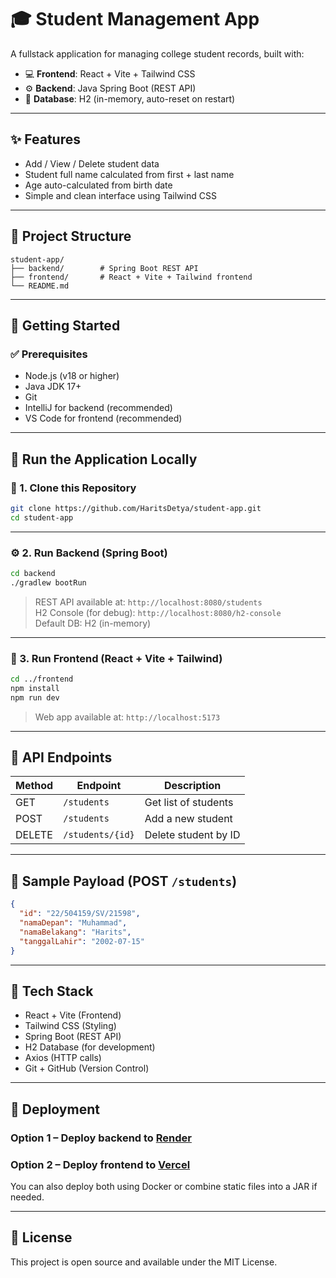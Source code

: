 
# 🎓 Student Management App

A fullstack application for managing college student records, built with:

- 💻 **Frontend**: React + Vite + Tailwind CSS
- ⚙️ **Backend**: Java Spring Boot (REST API)
- 🧪 **Database**: H2 (in-memory, auto-reset on restart)

---

## ✨ Features

- Add / View / Delete student data
- Student full name calculated from first + last name
- Age auto-calculated from birth date
- Simple and clean interface using Tailwind CSS

---

## 📁 Project Structure

```
student-app/
├── backend/        # Spring Boot REST API
├── frontend/       # React + Vite + Tailwind frontend
└── README.md
```

---

## 🚀 Getting Started

### ✅ Prerequisites

- Node.js (v18 or higher)
- Java JDK 17+
- Git
- IntelliJ for backend (recommended)
- VS Code for frontend (recommended)

---

## 🧠 Run the Application Locally

### 🔧 1. Clone this Repository

```bash
git clone https://github.com/HaritsDetya/student-app.git
cd student-app
```

---

### ⚙️ 2. Run Backend (Spring Boot)

```bash
cd backend
./gradlew bootRun
```

> REST API available at: `http://localhost:8080/students`  
> H2 Console (for debug): `http://localhost:8080/h2-console`  
> Default DB: H2 (in-memory)

---

### 🎨 3. Run Frontend (React + Vite + Tailwind)

```bash
cd ../frontend
npm install
npm run dev
```

> Web app available at: `http://localhost:5173`

---

## 🔁 API Endpoints

| Method | Endpoint           | Description         |
|--------|--------------------|---------------------|
| GET    | `/students`        | Get list of students |
| POST   | `/students`        | Add a new student    |
| DELETE | `/students/{id}`   | Delete student by ID |

---

## 🧪 Sample Payload (POST `/students`)

```json
{
  "id": "22/504159/SV/21598",
  "namaDepan": "Muhammad",
  "namaBelakang": "Harits",
  "tanggalLahir": "2002-07-15"
}
```

---

## 🧩 Tech Stack

- React + Vite (Frontend)
- Tailwind CSS (Styling)
- Spring Boot (REST API)
- H2 Database (for development)
- Axios (HTTP calls)
- Git + GitHub (Version Control)

---

## 🔄 Deployment

### Option 1 – Deploy backend to [Render](https://render.com)
### Option 2 – Deploy frontend to [Vercel](https://vercel.com)

You can also deploy both using Docker or combine static files into a JAR if needed.

---

## 📄 License

This project is open source and available under the MIT License.
